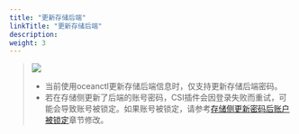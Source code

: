 ```yaml
---
title: "更新存储后端"
linkTitle: "更新存储后端"
description: 
weight: 3
---
```


>![](/css-docs/public_sys-resources/zh-cn/icon-notice.gif)  
>-   当前使用oceanctl更新存储后端信息时，仅支持更新存储后端密码。
>-   若在存储侧更新了后端的账号密码，CSI插件会因登录失败而重试，可能会导致账号被锁定。如果账号被锁定，请参考[存储侧更新密码后账户被锁定](/docs/troubleshooting/storage-backend-issues/an-account-is-locked-after-the-password-is-updated-on-the-storage-device)章节修改。




